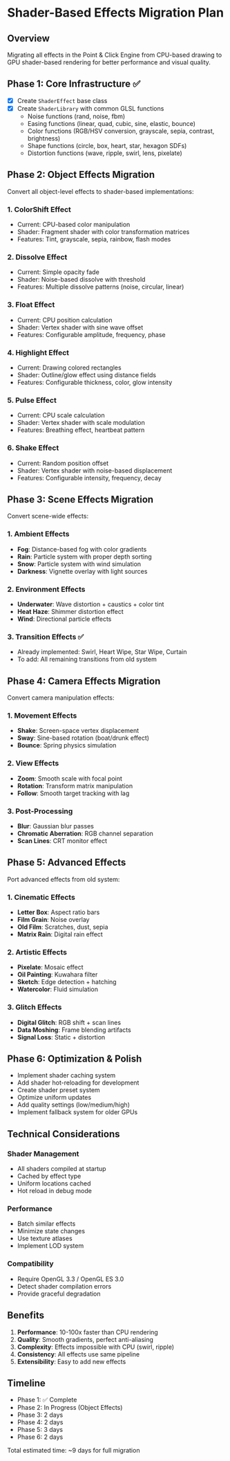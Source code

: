 # Shader-Based Effects Migration Plan

## Overview
Migrating all effects in the Point & Click Engine from CPU-based drawing to GPU shader-based rendering for better performance and visual quality.

## Phase 1: Core Infrastructure ✅
- [x] Create `ShaderEffect` base class
- [x] Create `ShaderLibrary` with common GLSL functions
  - Noise functions (rand, noise, fbm)
  - Easing functions (linear, quad, cubic, sine, elastic, bounce)
  - Color functions (RGB/HSV conversion, grayscale, sepia, contrast, brightness)
  - Shape functions (circle, box, heart, star, hexagon SDFs)
  - Distortion functions (wave, ripple, swirl, lens, pixelate)

## Phase 2: Object Effects Migration
Convert all object-level effects to shader-based implementations:

### 1. **ColorShift Effect**
- Current: CPU-based color manipulation
- Shader: Fragment shader with color transformation matrices
- Features: Tint, grayscale, sepia, rainbow, flash modes

### 2. **Dissolve Effect**
- Current: Simple opacity fade
- Shader: Noise-based dissolve with threshold
- Features: Multiple dissolve patterns (noise, circular, linear)

### 3. **Float Effect**
- Current: CPU position calculation
- Shader: Vertex shader with sine wave offset
- Features: Configurable amplitude, frequency, phase

### 4. **Highlight Effect**
- Current: Drawing colored rectangles
- Shader: Outline/glow effect using distance fields
- Features: Configurable thickness, color, glow intensity

### 5. **Pulse Effect**
- Current: CPU scale calculation
- Shader: Vertex shader with scale modulation
- Features: Breathing effect, heartbeat pattern

### 6. **Shake Effect**
- Current: Random position offset
- Shader: Vertex shader with noise-based displacement
- Features: Configurable intensity, frequency, decay

## Phase 3: Scene Effects Migration
Convert scene-wide effects:

### 1. **Ambient Effects**
- **Fog**: Distance-based fog with color gradients
- **Rain**: Particle system with proper depth sorting
- **Snow**: Particle system with wind simulation
- **Darkness**: Vignette overlay with light sources

### 2. **Environment Effects**
- **Underwater**: Wave distortion + caustics + color tint
- **Heat Haze**: Shimmer distortion effect
- **Wind**: Directional particle effects

### 3. **Transition Effects** ✅
- Already implemented: Swirl, Heart Wipe, Star Wipe, Curtain
- To add: All remaining transitions from old system

## Phase 4: Camera Effects Migration
Convert camera manipulation effects:

### 1. **Movement Effects**
- **Shake**: Screen-space vertex displacement
- **Sway**: Sine-based rotation (boat/drunk effect)
- **Bounce**: Spring physics simulation

### 2. **View Effects**  
- **Zoom**: Smooth scale with focal point
- **Rotation**: Transform matrix manipulation
- **Follow**: Smooth target tracking with lag

### 3. **Post-Processing**
- **Blur**: Gaussian blur passes
- **Chromatic Aberration**: RGB channel separation
- **Scan Lines**: CRT monitor effect

## Phase 5: Advanced Effects
Port advanced effects from old system:

### 1. **Cinematic Effects**
- **Letter Box**: Aspect ratio bars
- **Film Grain**: Noise overlay
- **Old Film**: Scratches, dust, sepia
- **Matrix Rain**: Digital rain effect

### 2. **Artistic Effects**
- **Pixelate**: Mosaic effect
- **Oil Painting**: Kuwahara filter
- **Sketch**: Edge detection + hatching
- **Watercolor**: Fluid simulation

### 3. **Glitch Effects**
- **Digital Glitch**: RGB shift + scan lines
- **Data Moshing**: Frame blending artifacts
- **Signal Loss**: Static + distortion

## Phase 6: Optimization & Polish
- Implement shader caching system
- Add shader hot-reloading for development
- Create shader preset system
- Optimize uniform updates
- Add quality settings (low/medium/high)
- Implement fallback system for older GPUs

## Technical Considerations

### Shader Management
- All shaders compiled at startup
- Cached by effect type
- Uniform locations cached
- Hot reload in debug mode

### Performance
- Batch similar effects
- Minimize state changes
- Use texture atlases
- Implement LOD system

### Compatibility
- Require OpenGL 3.3 / OpenGL ES 3.0
- Detect shader compilation errors
- Provide graceful degradation

## Benefits
1. **Performance**: 10-100x faster than CPU rendering
2. **Quality**: Smooth gradients, perfect anti-aliasing
3. **Complexity**: Effects impossible with CPU (swirl, ripple)
4. **Consistency**: All effects use same pipeline
5. **Extensibility**: Easy to add new effects

## Timeline
- Phase 1: ✅ Complete
- Phase 2: In Progress (Object Effects)
- Phase 3: 2 days
- Phase 4: 2 days  
- Phase 5: 3 days
- Phase 6: 2 days

Total estimated time: ~9 days for full migration